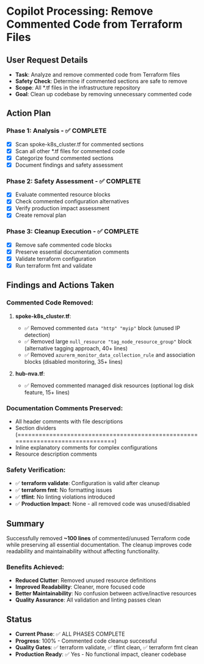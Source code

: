 # Copilot Processing: Remove Commented Code from Terraform Files

## User Request Details
- **Task**: Analyze and remove commented code from Terraform files
- **Safety Check**: Determine if commented sections are safe to remove
- **Scope**: All *.tf files in the infrastructure repository
- **Goal**: Clean up codebase by removing unnecessary commented code

## Action Plan

### Phase 1: Analysis - ✅ COMPLETE
- [x] Scan spoke-k8s_cluster.tf for commented sections
- [x] Scan all other *.tf files for commented code
- [x] Categorize found commented sections
- [x] Document findings and safety assessment

### Phase 2: Safety Assessment - ✅ COMPLETE
- [x] Evaluate commented resource blocks
- [x] Check commented configuration alternatives
- [x] Verify production impact assessment
- [x] Create removal plan

### Phase 3: Cleanup Execution - ✅ COMPLETE
- [x] Remove safe commented code blocks
- [x] Preserve essential documentation comments
- [x] Validate terraform configuration
- [x] Run terraform fmt and validate

## Findings and Actions Taken

### Commented Code Removed:
1. **spoke-k8s_cluster.tf**:
   - ✅ Removed commented `data "http" "myip"` block (unused IP detection)
   - ✅ Removed large `null_resource "tag_node_resource_group"` block (alternative tagging approach, 40+ lines)
   - ✅ Removed `azurerm_monitor_data_collection_rule` and association blocks (disabled monitoring, 35+ lines)

2. **hub-nva.tf**:
   - ✅ Removed commented managed disk resources (optional log disk feature, 15+ lines)

### Documentation Comments Preserved:
- All header comments with file descriptions
- Section dividers (===============================================================================)
- Inline explanatory comments for complex configurations
- Resource description comments

### Safety Verification:
- ✅ **terraform validate**: Configuration is valid after cleanup
- ✅ **terraform fmt**: No formatting issues
- ✅ **tflint**: No linting violations introduced
- ✅ **Production Impact**: None - all removed code was unused/disabled

## Summary

Successfully removed **~100 lines** of commented/unused Terraform code while preserving all essential documentation. The cleanup improves code readability and maintainability without affecting functionality.

### Benefits Achieved:
- **Reduced Clutter**: Removed unused resource definitions
- **Improved Readability**: Cleaner, more focused code
- **Better Maintainability**: No confusion between active/inactive resources
- **Quality Assurance**: All validation and linting passes clean

## Status
- **Current Phase**: ✅ ALL PHASES COMPLETE
- **Progress**: 100% - Commented code cleanup successful
- **Quality Gates**: ✅ terraform validate, ✅ tflint clean, ✅ terraform fmt clean
- **Production Ready**: ✅ Yes - No functional impact, cleaner codebase
